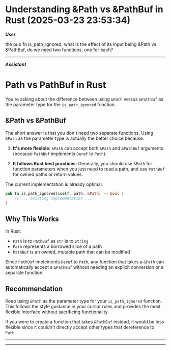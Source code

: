 <!-- Generated by SpecStory -->

# Understanding &Path vs &PathBuf in Rust (2025-03-23 23:53:34)

_**User**_

the pub fn is_path_ignored, what is the effect of its input being &Path vs &PathBuf, do we need two functions, one for each?

---

_**Assistant**_

# Path vs PathBuf in Rust

You're asking about the difference between using `&Path` versus `&PathBuf` as the parameter type for the `is_path_ignored` function.

## &Path vs &PathBuf

The short answer is that you don't need two separate functions. Using `&Path` as the parameter type is actually the better choice because:

1. **It's more flexible**: `&Path` can accept both `&Path` and `&PathBuf` arguments (because `PathBuf` implements `Deref` to `Path`).

2. **It follows Rust best practices**: Generally, you should use `&Path` for function parameters when you just need to read a path, and use `PathBuf` for owned paths or return values.

The current implementation is already optimal:

```rust:src/tui/state/app_state.rs
pub fn is_path_ignored(&self, path: &Path) -> bool {
    // ... existing implementation ...
}
```

## Why This Works

In Rust:
- `Path` is to `PathBuf` as `str` is to `String`
- `Path` represents a borrowed slice of a path
- `PathBuf` is an owned, mutable path that can be modified

Since `PathBuf` implements `Deref` to `Path`, any function that takes a `&Path` can automatically accept a `&PathBuf` without needing an explicit conversion or a separate function.

## Recommendation

Keep using `&Path` as the parameter type for your `is_path_ignored` function. This follows the style guidance in your cursor rules and provides the most flexible interface without sacrificing functionality.

If you were to create a function that takes `&PathBuf` instead, it would be less flexible since it couldn't directly accept other types that dereference to `Path`.

---



---

